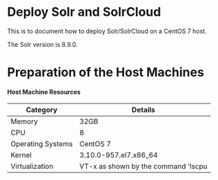 # Deploy Solr and SolrCloud

This is to document how to deploy Solr/SolrCloud on a CentOS 7 host.

The Solr version is 8.9.0. 

# Preparation of the Host Machines

#### Host Machine Resources
  
  | Category | Details |
  |---|---|
  | Memory | 32GB |
  | CPU    | 8    |
  | Operating Systems | CentOS 7 |
  | Kernel | 3.10.0-957.el7.x86_64 |
  | Virtualization | VT-x as shown by the command 'lscpu | grep -i virtualization'|
